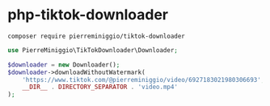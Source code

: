 # php-tiktok-downloader

```console
composer require pierreminiggio/tiktok-downloader
```

```php
use PierreMiniggio\TikTokDownloader\Downloader;

$downloader = new Downloader();
$downloader->downloadWithoutWatermark(
    'https://www.tiktok.com/@pierreminiggio/video/6927183021980306693',
    __DIR__ . DIRECTORY_SEPARATOR . 'video.mp4'
);
```
